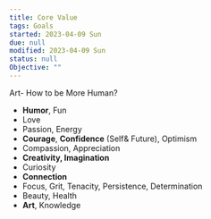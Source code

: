 ```yaml
---
title: Core Value
tags: Goals
started: 2023-04-09 Sun
due: null
modified: 2023-04-09 Sun
status: null
Objective: ""
---
```

Art- How to be More Human? 
- **Humor**, Fun
- Love
- Passion, Energy
- **Courage**, **Confidence** (Self& Future), Optimism
- Compassion, Appreciation
- **Creativity, Imagination**
- Curiosity
- **Connection**
- Focus, Grit, Tenacity, Persistence, Determination
- Beauty, Health
- **Art**, Knowledge